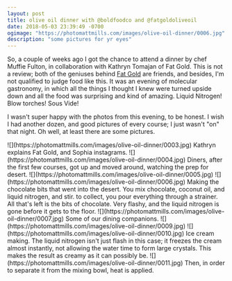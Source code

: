 ```yaml
---
layout: post
title: olive oil dinner with @boldfoodco and @fatgoldoliveoil
date: 2018-05-03 23:39:49 -0700
ogimage: "https://photomattmills.com/images/olive-oil-dinner/0006.jpg"
description: "some pictures for yr eyes"
---
```


So, a couple of weeks ago I got the chance to attend a dinner by chef Muffie Fulton, in collaboration with Kathryn Tomajan of Fat Gold. This is not a review; both of the geniuses behind [Fat Gold](http://fat.gold) are friends, and besides, I'm not qualified to judge food like this. It was an evening of molecular gastronomy, in which all the things I thought I knew were turned upside down and all the food was surprising and kind of amazing. Liquid Nitrogen! Blow torches! Sous Vide! 

I wasn't super happy with the photos from this evening, to be honest. I wish I had another dozen, and good pictures of every course; I just wasn't "on" that night. Oh well, at least there are some pictures. 

<span style="display:block;" class="center">
  ![](https://photomattmills.com/images/olive-oil-dinner/0003.jpg)
<span class="caption">Kathryn explains Fat Gold, and Sophia instagrams.</span>
![](https://photomattmills.com/images/olive-oil-dinner/0004.jpg)
<span class="caption">Diners, after the first few courses, got up and moved around, watching the prep for desert.</span>
![](https://photomattmills.com/images/olive-oil-dinner/0005.jpg)
<span class="caption"></span>
![](https://photomattmills.com/images/olive-oil-dinner/0006.jpg)
<span class="caption">Making the chocolate bits that went into the desert. You mix chocolate, coconut oil, and liquid nitrogen, and stir. to collect, you pour everything through a strainer. All that's left is the bits of chocolate. Very flashy, and the liquid nitrogen is gone before it gets to the floor.</span>
![](https://photomattmills.com/images/olive-oil-dinner/0007.jpg)
<span class="caption">Some of our dining companions.</span>
<span class="caption"></span>
![](https://photomattmills.com/images/olive-oil-dinner/0009.jpg)
<span class="caption"></span>
![](https://photomattmills.com/images/olive-oil-dinner/0010.jpg)
<span class="caption">Ice cream making. The liquid nitrogen isn't just flash in this case; it freezes the cream almost instantly, not allowing the water time to form large crystals. This makes the result as creamy as it can possibly be.</span>
![](https://photomattmills.com/images/olive-oil-dinner/0011.jpg)
<span class="caption">Then, in order to separate it from the mixing bowl, heat is applied.</span>
</span>
